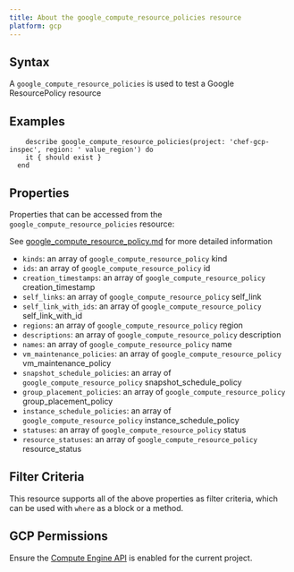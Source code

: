 ```yaml
---
title: About the google_compute_resource_policies resource
platform: gcp
---
```


## Syntax
A `google_compute_resource_policies` is used to test a Google ResourcePolicy resource

## Examples
```
    describe google_compute_resource_policies(project: 'chef-gcp-inspec', region: ' value_region') do
    it { should exist }
  end
```

## Properties
Properties that can be accessed from the `google_compute_resource_policies` resource:

See [google_compute_resource_policy.md](google_compute_resource_policy.md) for more detailed information
  * `kinds`: an array of `google_compute_resource_policy` kind
  * `ids`: an array of `google_compute_resource_policy` id
  * `creation_timestamps`: an array of `google_compute_resource_policy` creation_timestamp
  * `self_links`: an array of `google_compute_resource_policy` self_link
  * `self_link_with_ids`: an array of `google_compute_resource_policy` self_link_with_id
  * `regions`: an array of `google_compute_resource_policy` region
  * `descriptions`: an array of `google_compute_resource_policy` description
  * `names`: an array of `google_compute_resource_policy` name
  * `vm_maintenance_policies`: an array of `google_compute_resource_policy` vm_maintenance_policy
  * `snapshot_schedule_policies`: an array of `google_compute_resource_policy` snapshot_schedule_policy
  * `group_placement_policies`: an array of `google_compute_resource_policy` group_placement_policy
  * `instance_schedule_policies`: an array of `google_compute_resource_policy` instance_schedule_policy
  * `statuses`: an array of `google_compute_resource_policy` status
  * `resource_statuses`: an array of `google_compute_resource_policy` resource_status

## Filter Criteria
This resource supports all of the above properties as filter criteria, which can be used
with `where` as a block or a method.

## GCP Permissions

Ensure the [Compute Engine API](https://console.cloud.google.com/apis/library/compute.googleapis.com/) is enabled for the current project.
